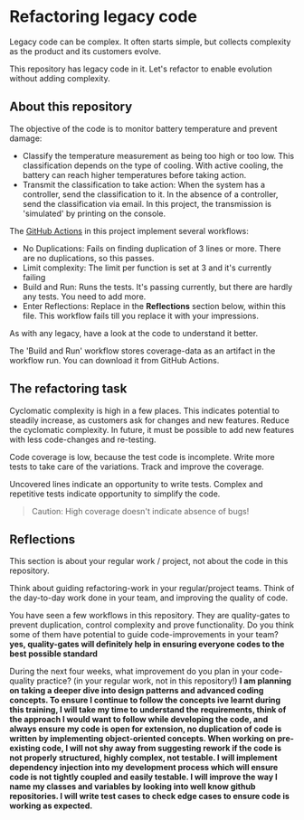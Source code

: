 # Refactoring legacy code

Legacy code can be complex. It often starts simple, but collects complexity as the product and its customers evolve.

This repository has legacy code in it. Let's refactor to enable evolution without adding complexity.

## About this repository

The objective of the code is to monitor battery temperature and prevent damage:

- Classify the temperature measurement as being too high or too low. This classification depends on the type of cooling. With active cooling, the battery can reach higher temperatures before taking action.
- Transmit the classification to take action: When the system has a controller, send the classification to it. In the absence of a controller, send the classification via email. In this project, the transmission is 'simulated' by printing on the console.

The [GitHub Actions](https://docs.github.com/en/actions) in this project implement several workflows:

- No Duplications: Fails on finding duplication of 3 lines or more. There are no duplications, so this passes.
- Limit complexity: The limit per function is set at 3 and it's currently failing
- Build and Run: Runs the tests. It's passing currently, but there are hardly any tests. You need to add more.
- Enter Reflections: Replace in the **Reflections** section below, within this file. This workflow fails till you replace it with your impressions.

As with any legacy, have a look at the code to understand it better.

The 'Build and Run' workflow stores coverage-data as an artifact in the workflow run. You can download it from GitHub Actions.

## The refactoring task

Cyclomatic complexity is high in a few places. This indicates potential to steadily increase, as customers ask for changes and new features. Reduce the cyclomatic complexity. In future, it must be possible to add new features with less code-changes and re-testing.

Code coverage is low, because the test code is incomplete. Write more tests to take care of the variations. Track and improve the coverage.

Uncovered lines indicate an opportunity to write tests. Complex and repetitive tests indicate opportunity to simplify the code.

> Caution: High coverage doesn't indicate absence of bugs!

## Reflections

This section is about your regular work / project, not about the code in this repository.

Think about guiding refactoring-work in your regular/project teams. Think of the day-to-day work done in your team, and improving the quality of code.

You have seen a few workflows in this repository. They are quality-gates to prevent duplication, control complexity and prove functionality. Do you think some of them have potential to guide code-improvements in your team? **yes, quality-gates will definitely help in ensuring everyone codes to the best possible standard**

During the next four weeks, what improvement do you plan in your code-quality practice? (in your regular work, not in this repository!) **I am planning on taking a deeper dive into design patterns and advanced coding concepts. To ensure I continue to follow the concepts ive learnt during this training, I will take my time to understand the requirements, think of the approach I would want to follow while developing the code, and always ensure my code is open for extension, no duplication of code is written by implementing object-oriented concepts. When working on pre-existing code, I will not shy away from suggesting rework if the code is not properly structured, highly complex, not testable. I will implement dependency injection into my development process which will ensure code is not tightly coupled and easily testable. I will improve the way I name my classes and variables by looking into well know github repositories. I will write test cases to check edge cases to ensure code is working as expected.**
